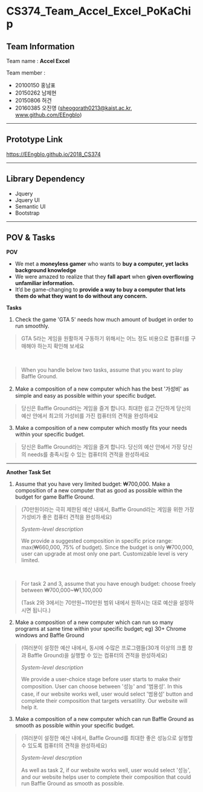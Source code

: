 
# CS374_Team_Accel_Excel_PoKaChip

## Team Information
Team name : **Accel Excel**

Team member :
- 20100150 홍남표
- 20150262 남제현
- 20150806 허건
- 20160385 오진영 (sheogorath0213@kaist.ac.kr, www.github.com/EEngblo)

-------------------------
## Prototype Link

https://EEngblo.github.io/2018_CS374

-------------------------
## Library Dependency

 - Jquery
 - Jquery UI
 - Semantic UI
 - Bootstrap

--------------------------
## POV & Tasks

 **POV**
 -  We met a **moneyless gamer** who wants to **buy a computer, yet lacks background knowledge**
 -  We were amazed to realize that they **fall apart** when **given overflowing unfamiliar information.**
 -  It’d be game-changing to **provide a way to buy a computer that lets them do what they want to do without any concern.**


 **Tasks**
 
 1. Check the game 'GTA 5' needs how much amount of budget in order to run smoothly.
 > GTA 5라는 게임을 원활하게 구동하기 위해서는 어느 정도 비용으로 컴퓨터를 구매해야 하는지 확인해 보세요
 
 &nbsp;
 
 
 > When you handle below two tasks, assume that you want to play Baffle Ground.

 2. Make a composition of a new computer which has the best '가성비' as simple and easy as possible within your specific budget.
 
 > 당신은 Baffle Ground라는 게임을 즐겨 합니다. 최대한 쉽고 간단하게 당신의 예산 안에서 최고의 가성비를 가진 컴퓨터의 견적을 완성하세요
 
 3. Make a composition of a new computer which mostly fits your needs within your specific budget.
 
 > 당신은 Baffle Ground라는 게임을 즐겨 합니다. 당신의 예산 안에서 가장 당신의 needs를 충족시킬 수 있는 컴퓨터의 견적을 완성하세요
 
---------------------------------
 **Another Task Set**
 
1. Assume that you have very limited budget: ₩700,000. Make a composition of a new computer that as good as possible within the budget for game Baffle Ground.

> (70만원이라는 극히 제한된 예산 내에서, Baffle Ground라는 게임을 위한 가장 가성비가 좋은 컴퓨터 견적을 완성하세요)
> 
> *System-level description*
> 
> We provide a suggested composition in specific price range: max(₩660,000, 75% of budget). Since the budget is only ₩700,000, user can upgrade at most only one part. Customizable level is very limited.
 
&nbsp;

>For task 2 and 3, assume that you have enough budget: choose freely between ₩700,000~₩1,100,000
>
>(Task 2와 3에서는 70만원~110만원 범위 내에서 원하시는 대로 예산을 설정하시면 됩니다.)

2. Make a composition of a new computer which can run so many programs at same time within your specific budget; eg) 30+ Chrome windows and Baffle Ground

>(여러분이 설정한 예산 내에서, 동시에 수많은 프로그램들(30개 이상의 크롬 창과 Baffle Ground)을 실행할 수 있는 컴퓨터의 견적을 완성하세요)
>
> *System-level description*
> 
> We provide a user-choice stage before user starts to make their composition. User can choose between '성능' and '범용성'. In this case, if our website works well, user would select '범용성' button and complete their composition that targets versatility. Our website will help it.

3. Make a composition of a new computer which can run Baffle Ground as smooth as possible within your specific budget.

>(여러분이 설정한 예산 내에서, Baffle Ground를 최대한 좋은 성능으로 실행할 수 있도록 컴퓨터의 견적을 완성하세요)
>
> *System-level descrption*
> 
> As well as task 2, if our website works well, user would select '성능', and our website helps user to complete their composition that could run Baffle Ground as smooth as possible.
